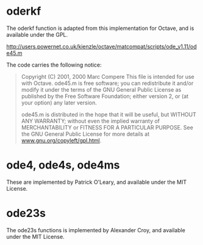oderkf
======

The oderkf function is adapted from this implementation for Octave, and
is available under the GPL.

http://users.powernet.co.uk/kienzle/octave/matcompat/scripts/ode_v1.11/ode45.m

The code carries the following notice:

> Copyright (C) 2001, 2000 Marc Compere
> This file is intended for use with Octave.
> ode45.m is free software; you can redistribute it and/or modify it
> under the terms of the GNU General Public License as published by
> the Free Software Foundation; either version 2, or (at your option)
> any later version.
>
> ode45.m is distributed in the hope that it will be useful, but
> WITHOUT ANY WARRANTY; without even the implied warranty of
> MERCHANTABILITY or FITNESS FOR A PARTICULAR PURPOSE.  See the GNU
> General Public License for more details at www.gnu.org/copyleft/gpl.html.

ode4, ode4s, ode4ms
===================

These are implemented by Patrick O'Leary, and available under the MIT License.

ode23s
======

The ode23s functions is implemented by Alexander Croy, and available under the
MIT License.

